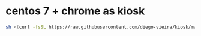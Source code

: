 # centos 7 + chrome as kiosk

```bash
sh <(curl -fsSL https://raw.githubusercontent.com/diego-vieira/kiosk/master/install) https://google.com
```
